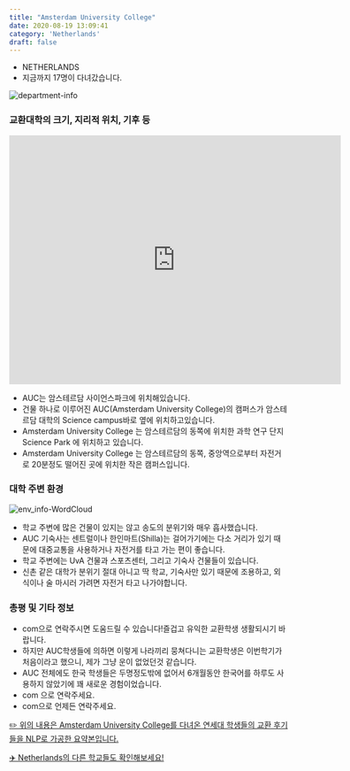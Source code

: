 ```yaml
---
title: "Amsterdam University College"
date: 2020-08-19 13:09:41
category: 'Netherlands'
draft: false
---
```



* NETHERLANDS
* 지금까지 17명이 다녀갔습니다. 

![department-info](../plots/NL000013.png)
### 교환대학의 크기, 지리적 위치, 기후 등
<iframe
width="600"
height="450"
frameborder="0" style="border:0"
src="https://www.google.com/maps/embed/v1/place?key=AIzaSyC9e1AME-pVmWC4hBpFdu5S4dKzyepa3HQ&q=Amsterdam+University+College&center=52.3549395,4.9511709&zoom=14" allowfullscreen>
</iframe>

* AUC는 암스테르담 사이언스파크에 위치해있습니다.
* 건물 하나로 이루어진 AUC(Amsterdam University College)의 캠퍼스가 암스테르담 대학의 Science campus바로 옆에 위치하고있습니다.
* Amsterdam University College 는 암스테르담의 동쪽에 위치한 과학 연구 단지 Science Park 에 위치하고 있습니다.
* Amsterdam University College 는 암스테르담의 동쪽, 중앙역으로부터 자전거로 20분정도 떨어진 곳에 위치한 작은 캠퍼스입니다.


### 대학 주변 환경

![env_info-WordCloud](../univ_wordclouds_okt/env_info/NL000013_env_info_okt.png)

* 학교 주변에 많은 건물이 있지는 않고 송도의 분위기와 매우 흡사했습니다.
* AUC 기숙사는 센트럴이나 한인마트(Shilla)는 걸어가기에는 다소 거리가 있기 때문에 대중교통을 사용하거나 자전거를 타고 가는 편이 좋습니다.
* 학교 주변에는 UvA 건물과 스포츠센터, 그리고 기숙사 건물들이 있습니다.
* 신촌 같은 대학가 분위기 절대 아니고 딱 학교, 기숙사만 있기 때문에 조용하고, 외식이나 술 마시러 가려면 자전거 타고 나가야합니다.


### 총평 및 기타 정보 
* com으로 연락주시면 도움드릴 수 있습니다!즐겁고 유익한 교환학생 생활되시기 바랍니다.
* 하지만 AUC학생들에 의하면 이렇게 나라끼리 뭉쳐다니는 교환학생은 이번학기가 처음이라고 했으니, 제가 그냥 운이 없었던것 같습니다.
* AUC 전체에도 한국 학생들은 두명정도밖에 없어서 6개월동안 한국어를 하루도 사용하지 않았기에 꽤 새로운 경험이었습니다.
* com 으로 연락주세요.
* com으로 언제든 연락주세요.


[✏️ 위의 내용은 Amsterdam University College를 다녀온 연세대 학생들의 교환 후기들을 NLP로 가공한 요약본입니다.](http://oia.yonsei.ac.kr/partner/expReport.asp?ucode=NL000013&bgbn=A)

[✈️ Netherlands의 다른 학교들도 확인해보세요!](https://yonsei-exchange.netlify.app/?category=Netherlands)
